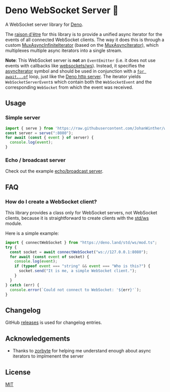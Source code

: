 # Deno WebSocket Server 🔌

A WebSocket server library for [Deno](https://deno.land).

The [raison d'être][wiktionary:raison d'être] for this library is to provide a unified async iterator for the events of all connected WebSocket clients.
The way it does this is through a custom [MuxAsyncInfiniteIterator](./mux_async_infinite_iterator.ts) (based on the [MuxAsyncIterator][deno:std/async/mux_async_iterator.ts]), which multiplexes multiple async iterators into a single stream.

**Note**: This WebSocket server is **not** an `EventEmitter` (i.e. it does not use events with callbacks like [websockets/ws](https://github.com/websockets/ws)).
Instead, it specifies the [asyncIterator][mdn:asyncIterator] symbol and should be used in conjunction with a [`for await...of`][mdn:for-await...of] loop, just like the [Deno http server][deno:std/http/server].
The iterator yields `WebSocketServerEvent`s which contain both the `WebSocketEvent` and the corresponding `WebSocket` from which the event was received.

## Usage

### Simple server
```typescript
import { serve } from 'https://raw.githubusercontent.com/JohanWinther/websocket-server/master/mod.ts'
const server = serve(":8080");
for await (const { event } of server) {
  console.log(event);
}
```

### Echo / broadcast server
Check out the example [echo/broadcast server](./example_server.ts).

## FAQ

### How do I create a WebSocket client?
This library provides a class only for WebSocket servers, not WebSocket clients, because it is straightforward to create clients with the [std/ws][deno:std/ws] module.

Here is a simple example:
```typescript
import { connectWebSocket } from "https://deno.land/std/ws/mod.ts";
try {
  const socket = await connectWebSocket("ws://127.0.0.1:8080");
  for await (const event of socket) {
    console.log(event);
    if (typeof event === "string" && event === "Who is this?") {
      socket.send("It is me, a simple WebSocket client.");
    }
  }
} catch (err) {
  console.error(`Could not connect to WebSocket: '${err}'`);
}
```

## Changelog
GitHub [releases][changelog] is used for changelog entries.

## Acknowledgements
- Thanks to [zorbyte](https://github.com/zorbyte) for helping me understand enough about async iterators to implmenent the server

## License
[MIT](LICENSE)

[changelog]: https://github.com/JohanWinther/websocket-server/releases
[mdn:asyncIterator]: https://developer.mozilla.org/en-US/docs/Web/JavaScript/Reference/Global_Objects/Symbol/asyncIterator
[mdn:for-await...of]: https://developer.mozilla.org/en-US/docs/Web/JavaScript/Reference/Statements/for-await...of
[deno:std/async/mux_async_iterator.ts]: https://deno.land/std/async/mux_async_iterator.ts
[deno:std/http/server]: https://deno.land/std/http/server.ts
[deno:std/ws]: https://deno.land/std/ws/
[wiktionary:raison d'être]: https://en.wiktionary.org/wiki/raison_d%27%C3%AAtre
